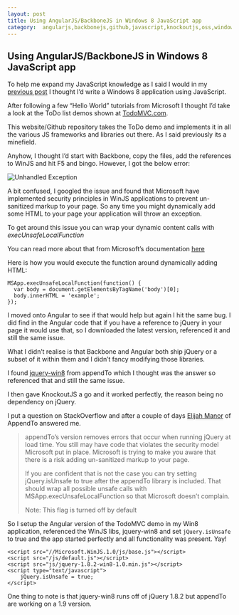 ```yaml
---
layout: post
title: Using AngularJS/BackboneJS in Windows 8 JavaScript app
category:  angularjs,backbonejs,github,javascript,knockoutjs,oss,windows 8,winjs
---
```


## Using AngularJS/BackboneJS in Windows 8 JavaScript app

To help me expand my JavaScript knowledge as I said I would in my [previous post][1] I thought I’d write a Windows 8 application using JavaScript.

After following a few “Hello World” tutorials from Microsoft I thought I’d take a look at the ToDo list demos shown at [TodoMVC.com][2].

This website/Github repository takes the ToDo demo and implements it in all the various JS frameworks and libraries out there. As I said previously its a minefield.

Anyhow, I thought I’d start with Backbone, copy the files, add the references to WinJS and hit F5 and bingo. However, I got the below error:

![Unhandled Exception][3]

<!--excerpt-->

A bit confused, I googled the issue and found that Microsoft have implemented security principles in WinJS applications to prevent un-sanitized markup to your page. So any time you might dynamically add some HTML to your page your application will throw an exception.

To get around this issue you can wrap your dynamic content calls with _execUnsafeLocalFunction_

You can read more about that from Microsoft’s documentation [here][4]

Here is how you would execute the function around dynamically adding HTML:

	MSApp.execUnsafeLocalFunction(function() {
	  var body = document.getElementsByTagName('body')[0];
	  body.innerHTML = 'example';
	});

I moved onto Angular to see if that would help but again I hit the same bug. I did find in the Angular code that if you have a reference to jQuery in your page it would use that, so I downloaded the latest version, referenced it and still the same issue.

What I didn’t realise is that Backbone and Angular both ship jQuery or a subset of it within them and I didn’t fancy modifying those libraries.

I found [jquery-win8][5] from appendTo which I thought was the answer so referenced that and still the same issue.

I then gave KnockoutJS a go and it worked perfectly, the reason being no dependency on jQuery.

I put a question on StackOverflow and after a couple of days [Elijah Manor][6] of AppendTo answered me.

> appendTo’s version removes errors that occur when running jQuery at load time. You still may have code that violates the security model Microsoft put in place. Microsoft is trying to make you aware that there is a risk adding un-sanitized markup to your page.
>
> If you are confident that is not the case you can try setting jQuery.isUnsafe to true after the appendTo library is included. That should wrap all possible unsafe calls with MSApp.execUnsafeLocalFunction so that Microsoft doesn’t complain.
>
> Note: This flag is turned off by default

So I setup the Angular version of the TodoMVC demo in my Win8 application, referenced the WinJS libs, jquery-win8 and set `jQuery.isUnsafe` to true and the app started perfectly and all functionality was present. Yay!

  
	<script src="//Microsoft.WinJS.1.0/js/base.js"></script>
	<script src="/js/default.js"></script>
	<script src="js/jquery-1.8.2-win8-1.0.min.js"></script>
	<script type="text/javascript">
	    jQuery.isUnsafe = true;
	</script>

One thing to note is that jquery-win8 runs off of jQuery 1.8.2 but appendTo are working on a 1.9 version.

   [1]: http://blog.jonathanchannon.com/2013/01/09/javascript-is-the-future-maybe/ (JavaScript is the future…maybe!)
   [2]: http://TodoMVC.com
   [3]: http://i.stack.imgur.com/DOQl1.png (Unhandled Exception)
   [4]: http://msdn.microsoft.com/en-gb/library/windows/apps/hh767331.aspx
   [5]: https://github.com/appendto/jquery-win8
   [6]: https://twitter.com/elijahmanor
  